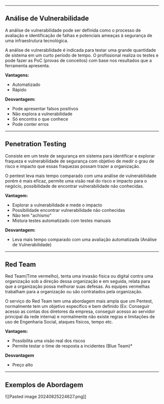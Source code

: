 
---

## Análise de Vulnerabilidade 

A análise de vulnerabilidade pode ser definida como o processo de avaliação e identificação de falhas e potenciais ameaças à segurança de uma infraestrutura tecnológica. 

A análise de vulnerabilidade é indicada para testar uma grande quantidade de sistema em um curto período de tempo.
O profissional realiza os testes e pode fazer as PoC (provas de conceitos) com base nos resultados que a ferramenta apresenta.

**Vantagens:** 
* Automatizado
* Rápido

**Desvantagem:** 
* Pode apresentar falsos positivos 
* Não explora a vulnerabilidade
* Só encontra o que conhece
* Pode conter erros

---

## Penetration Testing 

Consiste em um teste de segurança em sistema para identificar e explorar fraqueza e vulnerabilidade de segurança com objetivo de medir o grau de risco e impacto que essas fraquezas possam trazer a organização.

O pentest leva mais tempo comparado com uma análise de vulnerabilidade porém é mais eficaz, permite uma visão real do risco e impacto para o negócio, possibilidade de encontrar vulnerabilidade não conhecidas.

**Vantagem:**
* Explorar a vulnerabilidade e mede o impacto
* Possibilidade encontrar vulnerabilidade não conhecidas
* Não tem "achismo"
* Mistura testes automatizado com testes manuais

**Desvantagem:**
* Leva mais tempo comparado com uma avaliação automatizada (Análise de Vulnerabilidade)

---

## Red Team

Red Team(Time vermelho), tenta uma invasão física ou digital contra uma organização sob a direção dessa organização e em seguida, relata para que a organização possa melhorar suas defesas. As equipes vermelhas trabalham para a organização ou são contratados pela organização.

O serviço do Red Team tem uma abordagem mais ampla que um Pentest, normalmente tem um objetivo específico e bem definido (Ex: Conseguir acesso as contas dos diretores da empresa, conseguir acesso ao servidor principal da rede interna) e normalmente não existe regras e limitações de uso de Engenharia Social, ataques físicos, tempo etc.

**Vantagem:**
* Possibilita uma visão real dos riscos
* Permite testar o time de resposta a incidentes (Blue Team)*

**Desvantagem**
* Preço alto

---

## Exemplos de Abordagem

![[Pasted image 20240825224627.png]]



